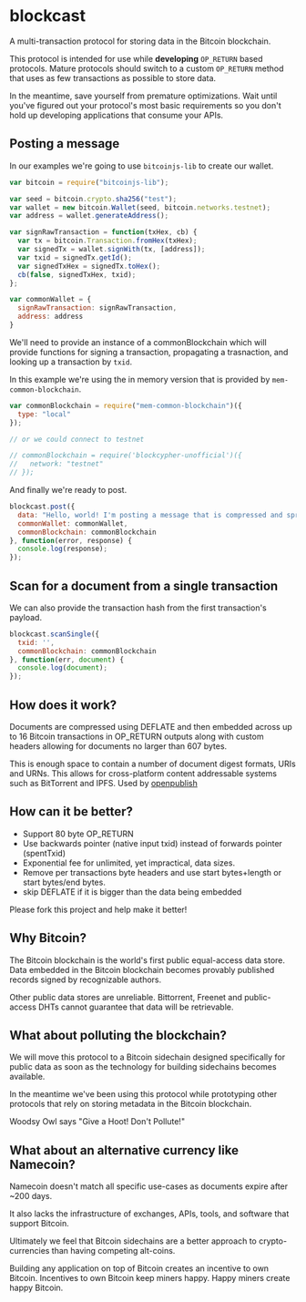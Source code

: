 blockcast
===

A multi-transaction protocol for storing data in the Bitcoin blockchain.

This protocol is intended for use while **developing** ```OP_RETURN``` based protocols. Mature protocols should switch to a custom ```OP_RETURN``` method that uses as few transactions as possible to store data. 

In the meantime, save yourself from premature optimizations. Wait until you've figured out your protocol's most basic requirements so you don't hold up developing applications that consume your APIs.

Posting a message
---

In our examples we're going to use ```bitcoinjs-lib``` to create our wallet.

```javascript
var bitcoin = require("bitcoinjs-lib");

var seed = bitcoin.crypto.sha256("test");
var wallet = new bitcoin.Wallet(seed, bitcoin.networks.testnet);
var address = wallet.generateAddress();

var signRawTransaction = function(txHex, cb) {
  var tx = bitcoin.Transaction.fromHex(txHex);
  var signedTx = wallet.signWith(tx, [address]);
  var txid = signedTx.getId();
  var signedTxHex = signedTx.toHex();
  cb(false, signedTxHex, txid);
};

var commonWallet = {
  signRawTransaction: signRawTransaction,
  address: address
}
```

We'll need to provide an instance of a commonBlockchain which will provide functions for signing a transaction, propagating a trasnaction, and looking up a transaction by ```txid```.

In this example we're using the in memory version that is provided by ```mem-common-blockchain```.


```javascript
var commonBlockchain = require("mem-common-blockchain")({
  type: "local"
});

// or we could connect to testnet

// commonBlockchain = require('blockcypher-unofficial')({
//   network: "testnet"
// });
```

And finally we're ready to post.

```javascript
blockcast.post({
  data: "Hello, world! I'm posting a message that is compressed and spread out across a number of bitcoin transactions!",
  commonWallet: commonWallet,
  commonBlockchain: commonBlockchain
}, function(error, response) {
  console.log(response);
});
```

Scan for a document from a single transaction
---

We can also provide the transaction hash from the first transaction's payload.

```javascript
blockcast.scanSingle({
  txid: '',
  commonBlockchain: commonBlockchain
}, function(err, document) {
  console.log(document);
});

```

How does it work?
---

Documents are compressed using DEFLATE and then embedded across up to 16 Bitcoin transactions in OP_RETURN outputs along with custom headers allowing for documents no larger than 607 bytes. 

This is enough space to contain a number of document digest formats, URIs and URNs. This allows for cross-platform content addressable systems such as BitTorrent and IPFS. Used by [openpublish](https://github.com/blockai/openpublish/)

How can it be better?
---

* Support 80 byte OP_RETURN
* Use backwards pointer (native input txid) instead of forwards pointer (spentTxid)
* Exponential fee for unlimited, yet impractical, data sizes.
* Remove per transactions byte headers and use start bytes+length or start bytes/end bytes.
* skip DEFLATE if it is bigger than the data being embedded

Please fork this project and help make it better!

Why Bitcoin?
---

The Bitcoin blockchain is the world's first public equal-access data store. Data embedded in the Bitcoin blockchain becomes provably published records signed by recognizable authors.

Other public data stores are unreliable. Bittorrent, Freenet and public-access DHTs cannot guarantee that data will be retrievable.

What about polluting the blockchain?
---

We will move this protocol to a Bitcoin sidechain designed specifically for public data as soon as the technology for building sidechains becomes available.

In the meantime we've been using this protocol while prototyping other protocols that rely on storing metadata in the Bitcoin blockchain.

Woodsy Owl says "Give a Hoot! Don't Pollute!"

What about an alternative currency like Namecoin?
---

Namecoin doesn't match all specific use-cases as documents expire after ~200 days. 

It also lacks the infrastructure of exchanges, APIs, tools, and software that support Bitcoin.

Ultimately we feel that Bitcoin sidechains are a better approach to crypto-currencies than having competing alt-coins.

Building any application on top of Bitcoin creates an incentive to own Bitcoin. Incentives to own Bitcoin keep miners happy. Happy miners create happy Bitcoin.
